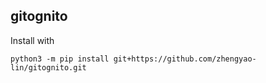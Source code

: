 gitognito
---

Install with
```
python3 -m pip install git+https://github.com/zhengyao-lin/gitognito.git
```


